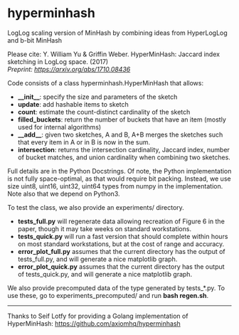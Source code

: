 # hyperminhash
LogLog scaling version of MinHash by combining ideas from HyperLogLog and b-bit MinHash

Please cite:
Y. William Yu & Griffin Weber. HyperMinHash: Jaccard index sketching in LogLog space. (2017)  
*Preprint: https://arxiv.org/abs/1710.08436*

Code consists of a class hyperminhash.HyperMinHash that allows:
* **\_\_init\_\_**: specify the size and parameters of the sketch
* **update**: add hashable items to sketch
* **count**: estimate the count-distinct cardinality of the sketch
* **filled_buckets**: return the number of buckets that have an item (mostly used for internal algorithms)
* **\_\_add\_\_**: given two sketches, A and B, A+B merges the sketches such that every item in A or in B is now in the sum.
* **intersection**: returns the intersection cardinality, Jaccard index, number of bucket matches, and union cardinality when combining two sketches.

Full details are in the Python Docstrings.
Of note, the Python implementation is not fully space-optimal, as that would require bit packing.
Instead, we use size uint8, uint16, uint32, uint64 types from numpy in the implementation.
Note also that we depend on Python3.

To test the class, we also provide an experiments/ directory. 
* **tests\_full.py** will regenerate data allowing recreation of Figure 6 in the paper, though it may take weeks on standard workstations.
* **tests\_quick.py** will run a fast version that should complete within hours on most standard workstations, but at the cost of range and accuracy.
* **error\_plot\_full.py** assumes that the current directory has the output of tests\_full.py, and will generate a nice matplotlib graph.
* **error\_plot\_quick.py** assumes that the current directory has the output of tests\_quick.py, and will generate a nice matplotlib graph.

We also provide precomputed data of the type generated by tests\_\*.py. To use these, go to experiments\_precomputed/ and run **bash regen.sh**.

---

Thanks to Seif Lotfy for providing a Golang implementation of HyperMinHash: https://github.com/axiomhq/hyperminhash
